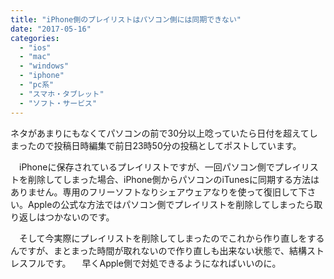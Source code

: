 ```yaml
---
title: "iPhone側のプレイリストはパソコン側には同期できない"
date: "2017-05-16"
categories: 
  - "ios"
  - "mac"
  - "windows"
  - "iphone"
  - "pc系"
  - "スマホ・タブレット"
  - "ソフト・サービス"
---
```


ネタがあまりにもなくてパソコンの前で30分以上唸っていたら日付を超えてしまったので投稿日時編集で前日23時50分の投稿としてポストしています。

　iPhoneに保存されているプレイリストですが、一回パソコン側でプレイリストを削除してしまった場合、iPhone側からパソコンのiTunesに同期する方法はありません。専用のフリーソフトなりシェアウェアなりを使って復旧して下さい。Appleの公式な方法ではパソコン側でプレイリストを削除してしまったら取り返しはつかないのです。

　そして今実際にプレイリストを削除してしまったのでこれから作り直しをするんですが、まとまった時間が取れないので作り直しも出来ない状態で、結構ストレスフルです。 　早くApple側で対処できるようになればいいのに。
